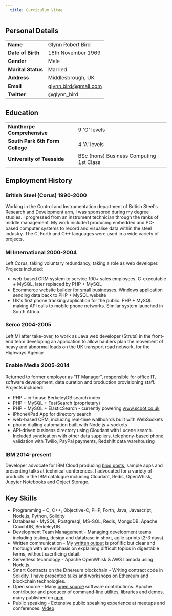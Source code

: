 ```yaml
---
  title: Curriculum Vitae
---
```


## Personal Details

|                   |                    |
| ----------------- | ------------------ |
| **Name**          | Glynn Robert Bird  |
| **Date of Birth** | 18th November 1969 |
| **Gender**        | Male               |
| **Marital Status**| Married            |
| **Address**       | Middlesbrough, UK  |
| **Email**         | glynn.bird@gmail.com  |
| **Twitter**       | @glynn_bird |

## Education

|                   |                    |
| ----------------- | ------------------ |
| **Nunthorpe Comprehensive**     | 9 'O' levels |
| **South Park 6th Form College** | 4 'A' levels |
| **University of Teesside**      | BSc (hons) Business Computing 1st Class |

## Employment History

### British Steel (Corus) 1990-2000

Working in the Control and Instrumentation department of British Steel's Research and Development arm, I was sponsored during my degree studies. I progressed from an instrument technician through the ranks of middle management. My work included producing embedded and PC-based computer systems to record and visualise data within the steel industry. The C, Forth and C++ languages were used in a wide variety of projects. 

### MI International 2000-2004

Left Corus, taking voluntary redundancy, taking a role as web developer. Projects included:

- web-based CRM system to service 100+ sales employees. C-executable + MySQL, later replaced by PHP + MySQL
- Ecommerce website builder for small businesses. Windows application sending data back to PHP + MySQL website
- UK's first phone tracking application for the public. PHP  + MySQL making API calls to mobile phone networks. Similar system launched in South Africa.

### Serco 2004-2005

Left MI after take-over, to work as Java web developer (Struts) in the front-end team developing an application to allow hauliers plan the movement of heavy and abnormal loads on the UK transport road network, for the Highways Agency.

### Enable Media 2005-2014

Returned to former employer as "IT Manager", responsible for office IT, software development, data curation and production provisioning staff. Projects included:

- PHP + in-house BerkeleyDB search index
- PHP + MySQL + FastSearch (proprietary) 
- PHP + MySQL + ElasticSearch - currently powering www.scoot.co.uk
- iPhone/iPad App for directory search
- web-based CRM, including real-time wallboards built with WebSockets
- phone dialling automation built with Node.js + sockets
- API-driven business directory using Cloudant with Lucene search. Included syndication with other data suppliers, telephony-based phone validation with Twilio, PayPal payments, Redshift data warehousing 

### IBM 2014-present

Developer advocate for IBM Cloud producing [blog posts](https://medium.com/@glynn_bird/latest), sample apps and presenting talks at technical conferences. I advocated for a variety of products in the IBM catalogue including Cloudant, Redis, OpenWhisk, Jupyter Notebooks and Object Storage.

## Key Skills

- Programming - C, C++, Objective-C, PHP, Forth, Java, Javascript, Node.js, Python, Solidity
- Databases - MySQL, Postgresql, MS-SQL, Redis, MongoDB, Apache CouchDB, BerkeleyDB
- Development Team Management - Managing development teams including testing, design and database in short, agile sprints (2-3 days).
- Written communication - My [written output](https://medium.com/@glynn_bird/latest) is proflific but clear and thorough with an emphasis on explaining difficult topics in digestable terms, without sacrificing detail.
- Serverless technology - Apache OpenWhisk & AWS Lambda using Node.js. 
- Smart Contracts on the Ethereum blockchain - Writing contract code in Solidity. I have presented talks and workshops on Ethereum and blockchain technologies.
- Open source - Many [open source](https://github.com/glynnbird) software contributions. Apache contributor and producer of command-line utilites, libraries and demos, many published on [npm](https://www.npmjs.com/~glynnbird).
- Public speaking - Extensive public speaking experience at meetups and conferences. [Video](https://www.youtube.com/watch?v=znCBbrYeUA4)

